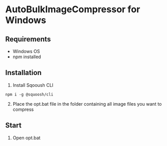 # AutoBulkImageCompressor for Windows

## Requirements

- Windows OS
- npm installed

## Installation

1. Install Sqooush CLI

```npm i -g @squoosh/cli```

2. Place the opt.bat file in the folder containing all image files you want to compress

## Start

1. Open opt.bat
